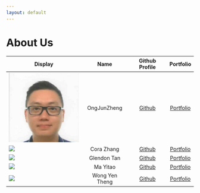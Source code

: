 ```yaml
---
layout: default
---
```


# About Us

Display |    Name     |             Github Profile             | Portfolio 
--------|:-----------:|:--------------------------------------:|:---------:
![JZ](facepic_JZ.jpg) | OngJunZheng | [Github](https://github.com/kaboomzxc) | [Portfolio](team/ongjunzheng.md)
![](https://via.placeholder.com/100.png?text=Photo) | Cora Zhang | [Github](https://github.com/coraleaf0602) | [Portfolio](team/coraleaf0602.md)
![](https://via.placeholder.com/100.png?text=Photo) | Glendon Tan | [Github](https://github.com/G13nd0n) | [Portfolio](docs/team/GlendonTan.md)
![](https://via.placeholder.com/100.png?text=Photo) | Ma Yitao | [Github](https://github.com/PrinceCatt) | [Portfolio](docs/team/princecatt.md)
![](https://via.placeholder.com/100.png?text=Photo) | Wong Yen Theng | [Github](https://github.com/yentheng0110) | [Portfolio](docs/team/wongyentheng.md)